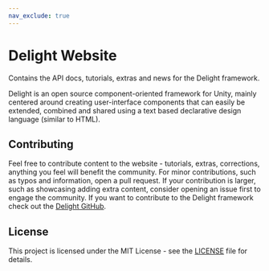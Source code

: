 ```yaml
---
nav_exclude: true
---
```


# Delight Website

Contains the API docs, tutorials, extras and news for the Delight framework. 

Delight is an open source component-oriented framework for Unity, mainly centered around creating user-interface components that can easily be extended, combined and shared using a text based declarative design language (similar to HTML). 

## Contributing

Feel free to contribute content to the website - tutorials, extras, corrections, anything you feel will benefit the community. For minor contributions, such as typos and information, open a pull request. If your contribution is larger, such as showcasing adding extra content, consider opening an issue first to engage the community. If you want to contribute to the Delight framework check out the [Delight GitHub](https://github.com/delight-dev/Delight). 

## License

This project is licensed under the MIT License - see the [LICENSE](LICENSE) file for details. 
